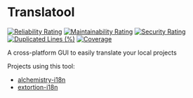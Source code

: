 # Translatool

[![Reliability Rating](https://sonar.dysnomia.studio/api/project_badges/measure?project=translatool&metric=reliability_rating)](https://sonar.dysnomia.studio/dashboard?id=translatool) [![Maintainability Rating](https://sonar.dysnomia.studio/api/project_badges/measure?project=translatool&metric=sqale_rating)](https://sonar.dysnomia.studio/dashboard?id=translatool) [![Security Rating](https://sonar.dysnomia.studio/api/project_badges/measure?project=translatool&metric=security_rating)](https://sonar.dysnomia.studio/dashboard?id=translatool)  
[![Duplicated Lines (%)](https://sonar.dysnomia.studio/api/project_badges/measure?project=translatool&metric=duplicated_lines_density)](https://sonar.dysnomia.studio/dashboard?id=translatool) [![Coverage](https://sonar.dysnomia.studio/api/project_badges/measure?project=translatool&metric=coverage)](https://sonar.dysnomia.studio/dashboard?id=translatool)

A cross-platform GUI to easily translate your local projects

Projects using this tool:
- [alchemistry-i18n](https://github.com/Dysnomia-Studio/alchemistry-i18n)
- [extortion-i18n](https://github.com/Dysnomia-Studio/extortion-i18n)